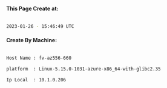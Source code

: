 
   
#### This Page Create at:

```bash

2023-01-26 - 15:46:49 UTC

```

#### Create By Machine:

```bash

Host Name : fv-az556-660

platform  : Linux-5.15.0-1031-azure-x86_64-with-glibc2.35

Ip Local  : 10.1.0.206

```

